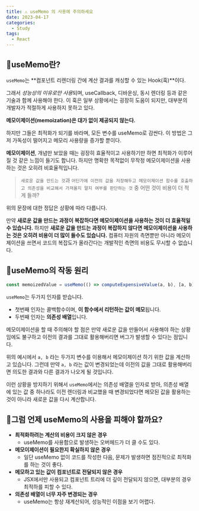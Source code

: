 ```yaml
---
title: ⚠️ useMemo 의 사용에 주의하세요
date: 2023-04-17
categories:
  - Study
tags:
  - React
---
```


## 🔹useMemo란?

`useMemo`는 **컴포넌트 리렌더링 간에 계산 결과를 캐싱할 수 있는 Hook(훅)**이다.

그래서 *성능상의 이유로만 사용*되며, useCallback, 디바운싱, 동시 렌더링 등과 같은 기술과 함께 사용해야 한다. 이 훅은 일부 상황에서는 굉장히 도움이 되지만, 대부분의 개발자가 적절하게 사용하지 못하고 있다.

**메모이제이션(memoization)은 대가 없이 제공되지 않는다.**

하지만 그들은 최적화가 되기를 바라며, 모든 변수를 useMemo로 감싼다. 이 방법은 그저 가독성이 떨어지고 메모리 사용량을 증가할 뿐이다.

**메모이제이션**, 개념만 보았을 때는 굉장히 효율적이고 사용하기만 하면 최적화가 이루어질 것 같은 느낌이 들기도 합니다. 하지만 명확한 목적없이 무작정 메모이제이션을 사용하는 것은 오히려 비효율적입니다.

> `새로운 값을 만드는 것`과 `어딘가에 이전의 값을 저장해두고 메모이제이션 함수를 호출하고 의존성을 비교해서 가져올지 말지 여부를 판단하는 것` 중 어떤 것이 비용이 더 적게 들까?

위의 문장에 대한 정답은 상황에 따라 다릅니다.

만약 **새로운 값을 만드는 과정이 복잡하다면 메모이제이션을 사용하는 것이 더 효율적일 수 있습니다.** 하지만 **새로운 값을 만드는 과정이 복잡하지 않다면 메모이제이션을 사용하는 것은 오히려 비용이 더 많이 들수도 있습니다.** 컴퓨터 자원의 측면뿐만 아니라 메모이제이션을 쓰면서 코드의 복잡도가 올라간다는 개발적인 측면의 비용도 무시할 수 없습니다.

## 🔹useMemo의 작동 원리

```js
const memoizedValue = useMemo(() => computeExpensiveValue(a, b), [a, b]);
```

`useMemo`는 두가지 인자를 받습니다.

- 첫번째 인자는 콜백함수이며, **이 함수에서 리턴하는 값이 메모**됩니다.
- 두번째 인자는 **의존성 배열**입니다.

메모이제이션을 할 때 주의해야 할 점은 만약 새로운 값을 만들어서 사용해야 하는 상황임에도 불구하고 이전의 결과를 그대로 활용해버리면 버그가 발생할 수 있다는 점입니다.

위의 예시에서 `a, b` 라는 두가지 변수를 이용해서 메모이제이션 하기 위한 값을 계산하고 있습니다. 그런데 만약 `a, b` 라는 값이 변경되었는데 이전의 값을 그대로 활용해버리면 의도한 결과와 다른 결과가 나오게 될 것입니다.

이런 상황을 방지하기 위해서 `useMemo`에서는 의존성 배열을 인자로 받아, 의존성 배열에 있는 값 중 하나라도 이전 렌더링과 비교했을 때 변경되었다면 메모된 값을 활용하는 것이 아니라 새로운 값을 다시 계산합니다.

## 🔹그럼 언제 useMemo의 사용을 피해야 할까요?

- **최적화하려는 계산의 비용이 크지 않은 경우**
  - useMemo를 사용함으로 발생하는 오버헤드가 더 클 수도 있다.
- **메모이제이션이 필요한지 확실하지 않은 경우**
  - 일단 useMemo 없이 코드를 작성한 다음, 문제가 발생하면 점진적으로 최적화를 하는 것이 좋다.
- **메모하고 있는 값이 컴포넌트로 전달되지 않은 경우**
  - JSX에서만 사용되고 컴포넌트 트리에 더 깊이 전달되지 않으면, 대부분의 경우 최적하를 피할 수 있다.
- **의존성 배열이 너무 자주 변경되는 경우**
  - useMemo는 항상 재계산되어, 성능적인 이점을 보기 어렵다.
